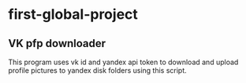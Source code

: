 # first-global-project
## VK pfp downloader
This program uses vk id and yandex api token to download and upload profile pictures to yandex disk folders using this script.
